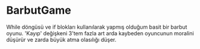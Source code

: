 # BarbutGame
While döngüsü ve if blokları kullanılarak yapmış olduğum basit bir barbut oyunu.
'Kayıp' değişkeni 3'tem fazla art arda kaybeden oyuncunun moralini düşürür ve zarda büyük atma olasılığı düşer.
